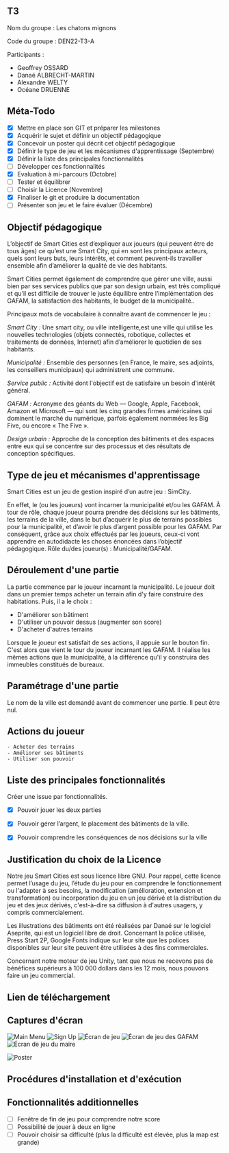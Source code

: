 ## T3

Nom du groupe : Les chatons mignons

Code du groupe : DEN22-T3-A


Participants :

- Geoffrey OSSARD
- Danaé ALBRECHT-MARTIN
- Alexandre WELTY
- Océane DRUENNE

## Méta-Todo

- [X] Mettre en place son GIT et préparer les milestones
- [X] Acquérir le sujet et définir un objectif pédagogique
- [X] Concevoir un poster qui décrit cet objectif pédagogique 
- [X] Définir le type de jeu et les mécanismes d'apprentissage (Septembre)
- [X] Définir la liste des principales fonctionnalités 
- [ ] Développer ces fonctionnalités 
- [X] Evaluation à mi-parcours (Octobre)
- [ ] Tester et équilibrer 
- [ ] Choisir la Licence (Novembre)
- [X] Finaliser le git et produire la documentation
- [ ] Présenter son jeu et le faire évaluer (Décembre)

## Objectif pédagogique

L’objectif de Smart Cities est d’expliquer aux joueurs (qui peuvent être de tous âges) ce qu’est une Smart City, qui en sont les principaux acteurs, quels sont leurs buts, leurs intérêts, et comment peuvent-ils travailler ensemble afin d’améliorer la qualité de vie des habitants.

Smart Cities permet également de comprendre que gérer une ville, aussi bien par ses services publics que par son design urbain, est très compliqué et qu’il est difficile de trouver le juste équilibre entre l’implémentation des GAFAM, la satisfaction des habitants, le budget de la municipalité..

Principaux mots de vocabulaire à connaître avant de commencer le jeu : 

_Smart City :_ Une smart city, ou ville intelligente,est une ville qui utilise les nouvelles technologies (objets connectés, robotique, collectes et traitements de données, Internet) afin d’améliorer le quotidien de ses habitants.

_Municipalité :_ Ensemble des personnes (en France, le maire, ses adjoints, les conseillers municipaux) qui administrent une commune.

_Service public :_ Activité dont l'objectif est de satisfaire un besoin d'intérêt général.

_GAFAM :_ Acronyme des géants du Web — Google, Apple, Facebook, Amazon et Microsoft — qui sont les cinq grandes firmes américaines qui dominent le marché du numérique, parfois également nommées les Big Five, ou encore « The Five ».

_Design urbain :_ Approche de la conception des bâtiments et des espaces entre eux qui se concentre sur des processus et des résultats de conception spécifiques.


## Type de jeu et mécanismes d'apprentissage

Smart Cities est un jeu de gestion inspiré d’un autre jeu : SimCity. 

En effet, le (ou les joueurs) vont incarner la municipalité et/ou les GAFAM. À tour de rôle, chaque joueur pourra prendre des décisions sur les bâtiments, les terrains de la ville, dans le but d’acquérir le plus de terrains possibles pour la municipalité, et d’avoir le plus d’argent possible pour les GAFAM. 
Par conséquent, grâce aux choix effectués par les joueurs, ceux-ci vont apprendre en autodidacte les choses énoncées dans l’objectif pédagogique.
Rôle du/des joueur(s) : Municipalité/GAFAM.


## Déroulement d'une partie 
La partie commence par le joueur incarnant la municipalité. Le joueur doit dans un premier temps acheter un terrain afin d'y faire construire des habitations. Puis, il a le choix : 
- D'améliorer son bâtiment 
- D'utiliser un pouvoir dessus (augmenter son score)
- D'acheter d'autres terrains 

Lorsque le joueur est satisfait de ses actions, il appuie sur le bouton fin. C'est alors que vient le tour du joueur incarnant les GAFAM. Il réalise les mêmes actions que la municipalité, à la différence qu'il y construira des immeubles constitués de bureaux.

## Paramétrage d'une partie 
Le nom de la ville est demandé avant de commencer une partie. Il peut être nul.

## Actions du joueur 
    - Acheter des terrains 
    - Améliorer ses bâtiments 
    - Utiliser son pouvoir 


## Liste des principales fonctionnalités

Créer une issue par fonctionnalités.

- [X] Pouvoir jouer les deux parties 
- [X] Pouvoir gérer l’argent, le placement des  bâtiments de la ville.
- [X] Pouvoir comprendre les conséquences de nos décisions sur la ville



## Justification du choix de la Licence
Notre jeu Smart Cities est sous licence libre GNU. Pour rappel, cette licence permet l’usage du jeu, l’étude du jeu pour en comprendre le fonctionnement ou l'adapter à ses besoins, la modification (amélioration, extension et transformation) ou incorporation du jeu en un jeu dérivé et la distribution du jeu et des jeux dérivés, c'est-à-dire sa diffusion à d'autres usagers, y compris commercialement. 

Les illustrations des bâtiments ont été réalisées par Danaé sur le logiciel Aseprite, qui est un logiciel libre de droit. 
Concernant la police utilisée, Press Start 2P, Google Fonts indique sur leur site que les polices disponibles sur leur site peuvent être utilisées à des fins commerciales.

Concernant notre moteur de jeu Unity, tant que nous ne recevons pas de bénéfices supérieurs à 100 000 dollars dans les 12 mois, nous pouvons faire un jeu commercial.



## Lien de téléchargement

## Captures d'écran
![Main Menu](https://i.postimg.cc/rFbPFcyJ/main-menu.png "Menu Principal")
![Sign Up]( https://i.ibb.co/tYfz7VS/menu.png "Menu d'inscription")
![Écran de jeu](https://i.ibb.co/HC9QHW2/game.png "Écran de jeu")
![Écran de jeu des GAFAM](https://i.ibb.co/pyFyVMs/game-gafam.png "Écran de jeu des GAFAM")
![Écran de jeu du maire](https://i.ibb.co/m9WrDPC/game-mayor.png "Écran de jeu du maire")

![Poster](https://i.ibb.co/VwmFJDX/Poster.png "Poster")

## Procédures d'installation et d'exécution



## Fonctionnalités additionnelles 

- [ ] Fenêtre de fin de jeu pour comprendre notre score 
- [ ] Possibilité de jouer à deux en ligne 
- [ ] Pouvoir choisir sa difficulté (plus la difficulté est élevée, plus la map est grande)
